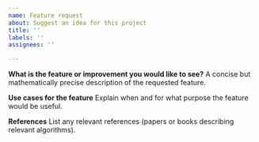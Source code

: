 ```yaml
---
name: Feature request
about: Suggest an idea for this project
title: ''
labels: ''
assignees: ''

---
```


**What is the feature or improvement you would like to see?**
A concise but mathematically precise description of the requested feature.

**Use cases for the feature**
Explain when and for what purpose the feature would be useful.

**References**
List any relevant references (papers or books describing relevant algorithms).
